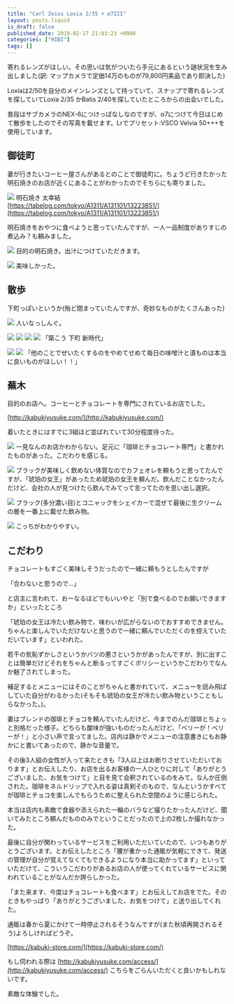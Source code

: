 ```yaml
---
title: "Carl Zeiss Loxia 2/35 + α7III"
layout: posts.liquid
is_draft: false
published_date: 2019-02-17 21:03:23 +0900
categories: ["HIBI"]
tags: []
---
```


寄れるレンズがほしい。その思いは気がついたら手元にあるという謎状況を生み出しました(訳: マップカメラで定価14万のものが79,800円美品であり即決した)

Loxiaは2/50を自分のメインレンズとして持っていて、スナップで寄れるレンズを探していてLoxia 2/35 かBatis 2/40を探していたところからの出会いでした。

普段はサブカメラのNEX-6につけっぱなしなのですが、α7につけて今日はじめて散歩をしたのでその写真を載せます。Lrでプリセット:VSCO Velvia 50+++を使用しています。

## 御徒町
妻が行きたいコーヒー屋さんがあるとのことで御徒町に。ちょうど行きたかった明石焼きのお店が近くにあることがわかったのでそちらにも寄りました。

![](/public/images/2019/02/DSC04694-683x1024.jpg)
明石焼き 太幸結  
[https://tabelog.com/tokyo/A1311/A131101/13223851/](https://tabelog.com/tokyo/A1311/A131101/13223851/)

明石焼きをおやつに食べようと思っていたんですが、一人一品制度がありすじの煮込み？も頼みました。

![](/public/images/2019/02/DSC04697-1024x683.jpg)
目的の明石焼き。出汁につけていただきます。

![](/public/images/2019/02/DSC04702-1024x683.jpg)
美味しかった。

## 散歩
下町っぽいというか(殆ど閉まっていたんですが、奇妙なものがたくさんあった)

![](/public/images/2019/02/DSC04703-683x1024.jpg)
人いなっしんぐ。

![](/public/images/2019/02/DSC04705-1024x683.jpg)
![](/public/images/2019/02/DSC04706-1024x683.jpg)
![](/public/images/2019/02/DSC04707-1024x683.jpg)
![](/public/images/2019/02/DSC04708-1024x683.jpg)
「築こう 下町 新時代」

![](/public/images/2019/02/DSC04720-1024x683.jpg)
![](/public/images/2019/02/DSC04719-1024x683.jpg)
「他のことでぜいたくするのをやめてせめて毎日の味噌汁と漬ものは本当に良いものがほしい！！」

## 蕪木
目的のお店へ。コーヒーとチョコレートを専門にされているお店でした。

[http://kabukiyusuke.com/](http://kabukiyusuke.com/)

着いたときにはすでに3組ほど並ばれていて30分程度待った。

![](/public/images/2019/02/DSC04710-1024x683.jpg)
一見なんのお店かわからない。足元に「珈琲とチョコレート専門」と書かれたものがあった。こだわりを感じる。

![](/public/images/2019/02/DSC04709-1024x683.jpg)
ブラックが美味しく飲めない体質なのでカフェオレを頼もうと思ってたんですが、「琥珀の女王」があったため琥珀の女王を頼んだ。飲んだことなかったんだけど、会社の人が見つけたら飲んでみてって言ってたのを思い出し選択。

![](/public/images/2019/02/DSC04716-683x1024.jpg)
ブラック(多分濃い目)とコニャックをシェイカーで混ぜて最後に生クリームの層を一番上に載せた飲み物。

![](/public/images/2019/02/DSC04717-683x1024.jpg)
こっちがわかりやすい。

## こだわり
チョコレートもすごく美味しそうだったので一緒に頼もうとしたんですが

「合わないと思うので...」

と店主に言われて、おーなるほどでもいいやと「別で食べるのでお願いできますか」といったところ

「琥珀の女王は冷たい飲み物で、味わいが広がらないのでおすすめできません。ちゃんと楽しんでいただけないと思うので一緒に頼んでいただくのを控えていただいています」といわれた。

若干の気恥ずかしさというかバツの悪さというかがあったんですが、別に出すことは簡単だけどそれをちゃんと断るってすごくポリシーというかこだわりでなんか魅了されてしまった。

補足するとメニューにはそのことがちゃんと書かれていて、メニューを読み飛ばしていた自分がわるかった(そもそも琥珀の女王が冷たい飲み物ということもしらなかった。)。

妻はブレンドの珈琲とチョコを頼んでいたんだけど、今までのんだ珈琲とちょっと別格だった様子。どちらも酸味が強いものだったんだけど、「ベリーが！ベリーが！」と小さい声で言ってました。店内は静かでメニューの注意書きにもお静かにと書いてあったので、静かな音量で。

その後3人組の女性が入って来たときも「3人以上はお断りさせていただいております」とお伝えしたり、お店を出るお客様の一人ひとりに対して「ありがとうございました、お気をつけて」と目を見て会釈されているのをみて。なんか圧倒された。珈琲をネルドリップで入れる姿は真剣そのもので、なんというかすべてが珈琲とチョコを楽しんでもらうために整えられた空間のように感じられた。

本当は店内も素敵で食器や添えられた一輪のバラなど撮りたかったんだけど、聞いてみたところ頼んだもののみでということだったので上の2枚しか撮れなかった。

最後に自分が関わっているサービスをご利用いただいていたので、いつもありがとうございます。とお伝えしたところ「腰が重かった通販が気軽にできて、発送の管理が自分が覚えてなくてもできるようになり本当に助かってます」といっていただけて、こういうこだわりがあるお店の人が使ってくれているサービスに関われていることがなんだか誇らしかった。

「また来ます、今度はチョコレートも食べます」とお伝えしてお店をでた。そのときもやっぱり「ありがとうございました、お気をつけて」と送り出してくれた。

通販は春から夏にかけて一時停止されるそうなんですが(また秋頃再開されるそう)よろしければどうぞ。

[https://kabuki-store.com/](https://kabuki-store.com/)

もし伺われる際は [http://kabukiyusuke.com/access/](http://kabukiyusuke.com/access/) こちらをごらんいただくと良いかもしれないです。

素敵な体験でした。


